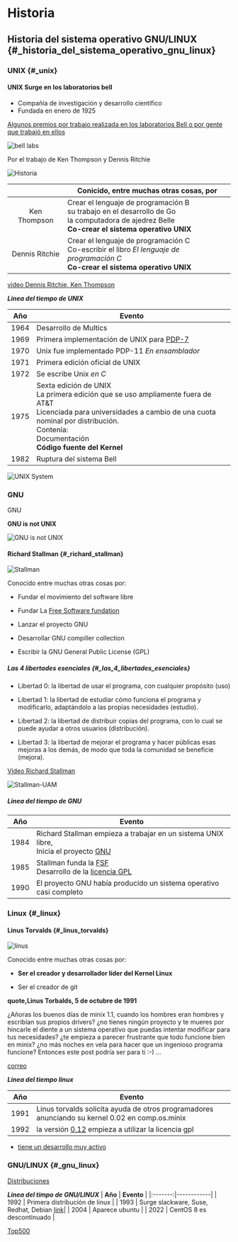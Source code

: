 # Historia

## Historia del sistema operativo GNU/LINUX {#_historia_del_sistema_operativo_gnu_linux}

### UNIX {#_unix}

#### UNIX Surge en los laboratorios bell

- Compañía de investigación y desarrollo científico
- Fundada en enero de 1925

[Algunos premios por trabajo realizada en los laboratorios Bell o por
gente que trabajó en
ellos](https://en.wikipedia.org/wiki/Bell_Labs#Nobel_Prize,_Turing_Award,_IEEE_Medal_of_Honor)

![bell labs](./images/historia/bell.jpg)

Por el trabajo de Ken Thompson y Dennis Ritchie

![Historia](./images/historia/KTyDR.jpg)

| <!----> | **Conicido, entre muchas otras cosas, por**|
|:-------:|--------------------------------------------|
| Ken Thompson | Crear el lenguaje de programación B </br> su trabajo en el desarrollo de Go </br> la computadora de ajedrez Belle </br> **Co-crear el sistema operativo UNIX** |
| Dennis Ritchie | Crear el lenguaje de programación C </br> Co-escribir el libro *El lenguaje de programación C* </br> **Co-crear el sistema operativo UNIX** |

[video Dennis Ritchie, Ken Thompson](https://youtu.be/XvDZLjaCJuw?si=tLF366qZMGd0Seog&t=194)

***Linea del tiempo de UNIX***

| **Año** | **Evento** |
|:-------:|------------|
| 1964    | Desarrollo de Multics |
| 1969    | Primera implementación de UNIX para [PDP-7](https://www.youtube.com/watch?v=pvaPaWyiuLA&t=1s) |
| 1970    | Unix fue implementado PDP-11 *En ensamblador* |
| 1971    | Primera edición oficial de UNIX |
| 1972    | Se escribe Unix *en C*          |
| 1975    | Sexta edición de UNIX  <br/> La primera edición que se uso ampliamente fuera de AT&T </br> Licenciada para universidades a cambio de una cuota nominal por distribución.</br>  Contenía:</br> Documentación </br> **Código fuente del Kernel**|
| 1982    | Ruptura del sistema Bell        |

![UNIX System](./images/historia/unix.jpg)

### GNU

GNU

**GNU is not UNIX**

![GNU is not UNIX](https://upload.wikimedia.org/wikipedia/commons/thumb/2/22/Heckert_GNU_white.svg/1024px-Heckert_GNU_white.svg.png)

#### Richard Stallman {#_richard_stallman}

![Stallman](./images/historia/stallman.jpeg)

Conocido entre muchas otras cosas por:

-   Fundar el movimiento del software libre

-   Fundar La [Free Software fundation](https://www.fsf.org)

-   Lanzar el proyecto GNU

-   Desarrollar GNU compiller collection

-   Escribir la GNU General Public License (GPL)

##### Las 4 libertades esenciales {#_las_4_libertades_esenciales}

-   Libertad 0: la libertad de usar el programa, con cualquier propósito
    (uso)

-   Libertad 1: la libertad de estudiar cómo funciona el programa y
    modificarlo, adaptándolo a las propias necesidades (estudio).

-   Libertad 2: la libertad de distribuir copias del programa, con lo
    cual se puede ayudar a otros usuarios (distribución).

-   Libertad 3: la libertad de mejorar el programa y hacer públicas esas
    mejoras a los demás, de modo que toda la comunidad se beneficie
    (mejora).

[Video Richard Stallman](https://youtu.be/8SdPLG-_wtA?si=kKQ8U5wPxYKC17yU&t=58 "stallman")

![Stallman-UAM](./images/historia/stallman_uam.jpeg) 

##### Linea del tiempo de GNU

| **Año** | **Evento** |
|:-------:|------------|
| 1984 | Richard Stallman empieza a trabajar en un sistema UNIX libre,   </br> Inicia el proyecto [GNU](https://www.gnu.org/home.es.html) |
| 1985 | Stallman funda la [FSF](https://www.fsf.org/)   </br> Desarrollo de la [licencia GPL](https://es.wikipedia.org/wiki/GNU_General_Public_License)|
| 1990 | El proyecto GNU había producido un sistema operativo casi completo |


### Linux {#_linux}

#### Linus Torvalds {#_linus_torvalds}

![linus](./images/historia/linus.jpg)

Conocido entre muchas otras cosas por:

-   **Ser el creador y desarrollador líder del Kernel Linux**

-   Ser el creador de git

**quote,Linus Torbalds, 5 de octubre de 1991**

¿Añoras los buenos días de minix 1.1, cuando los hombres eran hombres y escribían sus propios drivers?
¿no tienes ningún proyecto y te mueres por hincarle el diente a un sistema operativo que puedas intentar modificar para tus necesidades?
¿te empieza a parecer frustrante que todo funcione bien en minix?
¿no más noches en vela para hacer que un ingenioso programa funcione?
Entonces este post podría ser para ti :-)  ...

[correo](https://www.cs.cmu.edu/~awb/linux.history.html)

***Linea del tiempo linux***

| **Año** | **Evento** |
|:-------:|------------|
| 1991 | Linus torvalds solicita ayuda de otros programadores anunciando su kernel 0.02 en comp.os.minix |
| 1992 | la versión [0.12](https://mirrors.edge.kernel.org/pub/linux/kernel/Historic/old-versions/RELNOTES-0.12) empieza a utilizar la licencia gpl |

-   [tiene un desarrollo muy activo](https://git.kernel.org/pub/scm/linux/kernel/git/torvalds/linux.git/about/)

### GNU/LINUX {#_gnu_linux}

[Distribuciones](https://distrowatch.com/)

***Linea del timpo de GNU/LINUX***
| **Año** | **Evento** |
|:-------:|------------|
| 1992 | Primera distribución de linux |
| 1993 | Surge slackware, Suse, Redhat, Debian [link](https://upload.wikimedia.org/wikipedia/commons/1/1b/Linux_Distribution_Timeline.svg)|
| 2004 | Aparece ubuntu |
| 2022 | CentOS 8 es descontinuado |

[Top500](https://www.top500.org/statistics/details/osfam/1)
